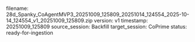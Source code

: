 filename: 28d_Spanky_CoAgentMVP3_20251009_125809_20251014_124554_2025-10-14_124554_v1_20251009_125809.zip
version: v1
timestamp: 20251009_125809
source_session: Backfill
target_session: CoPrime
status: ready-for-ingestion

